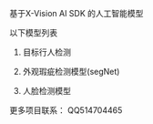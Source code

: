 

基于X-Vision AI SDK 的人工智能模型



以下模型列表

1. 目标行人检测

2. 外观瑕疵检测模型(segNet)

3. 人脸检测模型




更多项目联系： QQ514704465